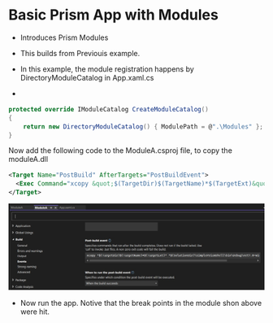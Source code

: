 # Basic Prism App with Modules

- Introduces Prism Modules

- This builds from Previouis example.
- In this example, the module registration happens by DirectoryModuleCatalog in App.xaml.cs
- 


```cs
protected override IModuleCatalog CreateModuleCatalog()
{
    return new DirectoryModuleCatalog() { ModulePath = @".\Modules" };
}
```

Now add the following code to the ModuleA.csproj file, to copy the moduleA.dll 


```xml
<Target Name="PostBuild" AfterTargets="PostBuildEvent">
  <Exec Command="xcopy &quot;$(TargetDir)$(TargetName)*$(TargetExt)&quot; &quot;$(SolutionDir)\SimplePrismShell\bin\Debug\net7.0-windows\Modules\&quot; /Y /S" />
</Target>
```

![Post Build Event in Cs Proj file](./images/PostBuildEventOfModule.jpg)

- Now run the app. Notive that the break points in the module shon above were hit.
